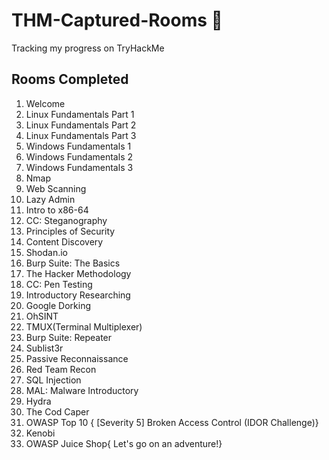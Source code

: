 # THM-Captured-Rooms 🚩
Tracking my progress on TryHackMe 


## Rooms Completed 

1. Welcome
2. Linux Fundamentals Part 1 
3. Linux Fundamentals Part 2
4. Linux Fundamentals Part 3
5. Windows Fundamentals 1
6. Windows Fundamentals 2
7. Windows Fundamentals 3
8. Nmap
9. Web Scanning
10. Lazy Admin
11. Intro to x86-64
12. CC: Steganography
13. Principles of Security
14. Content Discovery
15. Shodan.io
16. Burp Suite: The Basics
17. The Hacker Methodology
18. CC: Pen Testing
19. Introductory Researching
20. Google Dorking
21. OhSINT
22. TMUX(Terminal Multiplexer)
23. Burp Suite: Repeater
24. Sublist3r
25. Passive Reconnaissance
26. Red Team Recon
27. SQL Injection
28. MAL: Malware Introductory
29. Hydra
30. The Cod Caper
31. OWASP Top 10 { [Severity 5] Broken Access Control (IDOR Challenge)}
32. Kenobi
33. OWASP Juice Shop{ Let's go on an adventure!}



